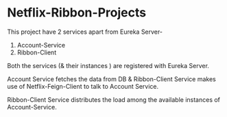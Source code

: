 # Netflix-Ribbon-Projects

This project have 2 services apart from Eureka Server-

1. Account-Service
2. Ribbon-Client

Both the services (& their instances ) are registered with Eureka Server. 

Account Service fetches the data from DB & Ribbon-Client Service makes use of Netflix-Feign-Client to talk to Account Service.

Ribbon-Client Service distributes the load among the available instances of Account-Service.





